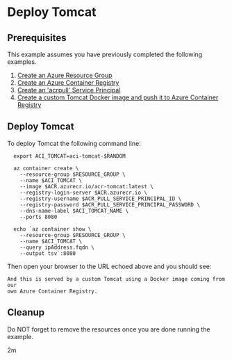 
# Deploy Tomcat

## Prerequisites

This example assumes you have previously completed the following examples.

1. [Create an Azure Resource Group](../../group/create/)
1. [Create an Azure Container Registry](../../acr/create/)
1. [Create an 'acrpull' Service Principal](../../acr/create-acrpull-service-principal/)
1. [Create a custom Tomcat Docker image and push it to Azure Container Registry](../../acr/tomcat/)

## Deploy Tomcat

To deploy Tomcat the following command line:

```shell
  export ACI_TOMCAT=aci-tomcat-$RANDOM

  az container create \
    --resource-group $RESOURCE_GROUP \
    --name $ACI_TOMCAT \
    --image $ACR.azurecr.io/acr-tomcat:latest \
    --registry-login-server $ACR.azurecr.io \
    --registry-username $ACR_PULL_SERVICE_PRINCIPAL_ID \
    --registry-password $ACR_PULL_SERVICE_PRINCIPAL_PASSWORD \
    --dns-name-label $ACI_TOMCAT_NAME \
    --ports 8080

  echo `az container show \
    --resource-group $RESOURCE_GROUP \
    --name $ACI_TOMCAT \
    --query ipAddress.fqdn \
    --output tsv`:8080
```

Then open your browser to the URL echoed above and you should see:

```text
And this is served by a custom Tomcat using a Docker image coming from our 
own Azure Container Registry.
```

## Cleanup

Do NOT forget to remove the resources once you are done running the example.

2m
